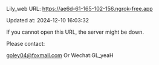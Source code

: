 Lily_web URL: https://ae6d-61-165-102-156.ngrok-free.app

Updated at: 2024-12-10 16:03:32

If you cannot open this URL, the server might be down.

Please contact: 

goley04@foxmail.com Or Wechat:GL_yeaH